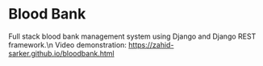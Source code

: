 # Blood Bank
Full stack blood bank management system using Django and Django REST framework.\n
Video demonstration: https://zahid-sarker.github.io/bloodbank.html
